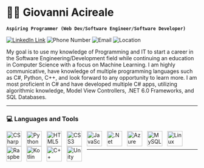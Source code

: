 # 👨‍💻 Giovanni Acireale

<!--
**GiovanniAcireale/GiovanniAcireale** is a ✨ _special_ ✨ repository because its `README.md` (this file) appears on your GitHub profile.

Here are some ideas to get you started:

- 🔭 I’m currently working on ...
- 🌱 I’m currently learning ...
- 👯 I’m looking to collaborate on ...
- 🤔 I’m looking for help with ...
- 💬 Ask me about ...
- 📫 How to reach me: ...
- 😄 Pronouns: ...
- ⚡ Fun fact: ...
-->
**`Aspiring Programmer (Web Dev/Software Engineer/Software Developer)`**

<a href="https://www.linkedin.com/in/giovanni-acireale/"><img alt="LinkedIn Link" title="My LinkedIn" src="https://custom-icon-badges.demolab.com/badge/-Linkedin-1155ba?style=for-the-badge&logoColor=white&logo=repo"/></a>
<img alt="Phone Number" title=" My Phone Number" src="https://custom-icon-badges.demolab.com/badge/-407--694--6556-red?style=for-the-badge&logo=phone&logoColor=white"/>
<img alt="Email" title="My Email" src="https://custom-icon-badges.demolab.com/badge/-gio.acireale@gmail.com-55960c?style=for-the-badge&logo=mention&logoColor=white"/>
<img alt="Location" title="My Location" src="https://custom-icon-badges.demolab.com/badge/Florida-USA-blue?style=for-the-badge&logo=location&logoColor=white"/>

My goal is to use my knowledge of Programming and IT to start a career in the Software Engineering/Development field while continuing an education in Computer Science with a focus on Machine Learning. I am highly communicative, have knowledge of multiple programming languages such as C#, Python, C++, and look forward to any opportunity to learn more. I am most proficient in C# and have developed multiple C# apps, utilizing algorithmic knowledge, Model View Controllers, .NET 6.0 Frameworks, and SQL Databases.

---

### 💻 Languages and Tools  

<img align="left" title="CSharp" width="40px" style="padding-right:10px;" src="https://cdn.jsdelivr.net/gh/devicons/devicon/icons/csharp/csharp-original.svg" />
<img align="left" title="Python" width="40px" style="padding-right:10px;" src="https://cdn.jsdelivr.net/gh/devicons/devicon/icons/python/python-original.svg" />
<img align="left" title="HTML5" width="40px" style="padding-right:10px;" src="https://cdn.jsdelivr.net/gh/devicons/devicon/icons/html5/html5-original.svg" />
<img align="left" title="CSS3" width="40px" style="padding-right:10px;" src="https://cdn.jsdelivr.net/gh/devicons/devicon/icons/css3/css3-original.svg" />
<img align="left" title="JavaScript" width="40px" style="padding-right:10px;" src="https://cdn.jsdelivr.net/gh/devicons/devicon/icons/javascript/javascript-plain.svg" />
<img align="left" title=".Net" width="40px" style="padding-right:10px;" src="https://cdn.jsdelivr.net/gh/devicons/devicon/icons/dot-net/dot-net-plain-wordmark.svg" />
<img align="left" title="Azure" width="40px" style="padding-right:10px;" src="https://cdn.jsdelivr.net/gh/devicons/devicon/icons/azure/azure-original.svg" />
<img align="left" title="MySQL" width="40px" style="padding-right:10px;" src="https://cdn.jsdelivr.net/gh/devicons/devicon/icons/mysql/mysql-original.svg" />
<img align="left" title="Linux" width="40px" style="padding-right:10px;" src="https://cdn.jsdelivr.net/gh/devicons/devicon/icons/linux/linux-original.svg" />
<img align="left" title="Raspberry Pi" width="40px" style="padding-right:10px;" src="https://cdn.jsdelivr.net/gh/devicons/devicon/icons/raspberrypi/raspberrypi-original.svg" />
<img align="left" title="Kotlin" width="40px" style="padding-right:10px;" src="https://cdn.jsdelivr.net/gh/devicons/devicon/icons/kotlin/kotlin-original.svg" />
<img align="left" title="C++" width="40px" style="padding-right:10px;" src="https://cdn.jsdelivr.net/gh/devicons/devicon/icons/cplusplus/cplusplus-original.svg" />
<img align="left" title="Unity" width="40px" style="padding-right:10px;" src="https://cdn.jsdelivr.net/gh/devicons/devicon/icons/unity/unity-original.svg" />

<br />
<br />

---

<!--
to be continued
-->

